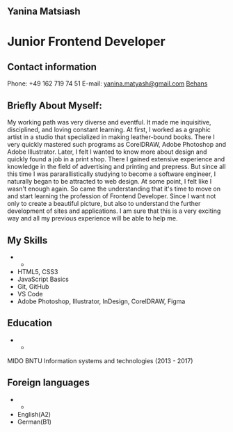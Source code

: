 ## Yanina Matsiash
Junior Frontend Developer
===
## Contact information
Phone: +49 162 719 74 51
E-mail: [yanina.matyash@gmail.com](yanina.matyash@gmail.com)
[Behans](https://www.behance.net/janinamatsiash)
## Briefly About Myself:
My working path was very diverse and eventful. It made me inquisitive, disciplined, and loving constant learning.
At first, I worked as a graphic artist in a studio that specialized in making leather-bound books. There I very quickly mastered such programs as CorelDRAW, Adobe Photoshop and Adobe Illustrator.
Later, I felt I wanted to know more about design and quickly found a job in a print shop. There I gained extensive experience and knowledge in the field of advertising and printing and prepress.
But since all this time I was pararallistically studying to become a software engineer, I naturally began to be attracted to web design.
At some point, I felt like I wasn't enough again. So came the understanding that it's time to move on and start learning the profession of Frontend Developer. Since I want not only to create a beautiful picture, but also to understand the further development of sites and applications. I am sure that this is a very exciting way and all my previous experience will be able to help me.

## My Skills
* * 
* HTML5, CSS3
* JavaScript Basics
* Git, GitHub
* VS Code
* Adobe Photoshop, Illustrator, InDesign, CorelDRAW, Figma

## Education
* * 
MIDO BNTU 
Information systems and technologies (2013 - 2017)

## Foreign languages
* * 
* English(A2)
* German(B1)
